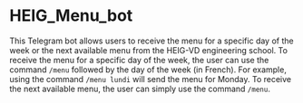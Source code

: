# HEIG_Menu_bot

This Telegram bot allows users to receive the menu for a specific day of the week or the next available menu from the HEIG-VD engineering school. To receive the menu for a specific day of the week, the user can use the command `/menu` followed by the day of the week (in French). For example, using the command `/menu lundi` will send the menu for Monday. To receive the next available menu, the user can simply use the command `/menu`.